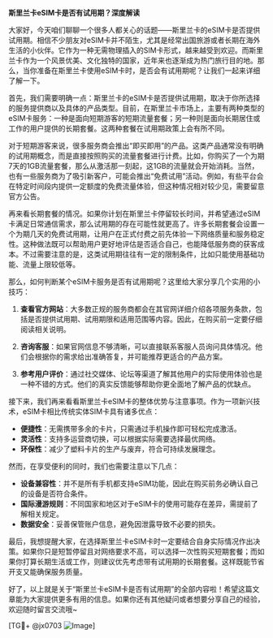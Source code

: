 **斯里兰卡eSIM卡是否有试用期？深度解读**

大家好，今天咱们聊聊一个很多人都关心的话题——斯里兰卡的eSIM卡是否提供试用期。相信不少朋友对eSIM卡并不陌生，尤其是经常出国旅游或者长期在海外生活的小伙伴。它作为一种无需物理插入的SIM卡形式，越来越受到欢迎。而斯里兰卡作为一个风景优美、文化独特的国家，近年来也逐渐成为热门旅行目的地。那么，当你准备在斯里兰卡使用eSIM卡时，是否会有试用期呢？让我们一起来详细了解一下。

首先，我们需要明确一点：斯里兰卡的eSIM卡是否提供试用期，取决于你所选择的服务提供商以及具体的产品类型。目前，在斯里兰卡市场上，主要有两种类型的eSIM卡服务：一种是面向短期游客的短期流量套餐；另一种则是面向长期居住或工作的用户提供的长期套餐。这两种套餐在试用期政策上会有所不同。

对于短期游客来说，很多服务商会推出“即买即用”的产品。这类产品通常没有明确的试用期概念，而是直接按照购买的流量套餐进行计费。比如，你购买了一个为期7天的1GB流量套餐，那么从激活那一刻起，这1GB的流量就会开始消耗。当然，也有一些服务商为了吸引新客户，可能会推出“免费试用”活动。例如，有些平台会在特定时间段内提供一定额度的免费流量体验，但这种情况相对较少见，需要留意官方公告。

再来看长期套餐的情况。如果你计划在斯里兰卡停留较长时间，并希望通过eSIM卡满足日常通信需求，那么试用期的存在可能性就更高了。许多长期套餐会设置一个为期几天的免费试用期，让用户在正式付费之前先体验一下网络质量和服务稳定性。这种做法既可以帮助用户更好地评估是否适合自己，也能降低服务商的获客成本。不过需要注意的是，这类试用期往往有一定的限制条件，比如只能使用基础功能、流量上限较低等。

那么，如何判断某个eSIM卡服务是否有试用期呢？这里给大家分享几个实用的小技巧：

1. **查看官方网站**：大多数正规的服务商都会在其官网详细介绍各项服务条款，包括是否提供试用期、试用期限和适用范围等内容。因此，在购买前一定要仔细阅读相关说明。

2. **咨询客服**：如果官网信息不够清晰，可以直接联系客服人员询问具体情况。他们会根据你的需求给出准确答复，并可能推荐更适合的产品方案。

3. **参考用户评价**：通过社交媒体、论坛等渠道了解其他用户的实际使用体验也是一种不错的方式。他们的真实反馈能够帮助你更全面地了解产品的优缺点。

接下来，我们再来看看斯里兰卡eSIM卡的整体优势与注意事项。作为一项新兴技术，eSIM卡相比传统实体SIM卡具有诸多优点：

- **便捷性**：无需携带多余的卡片，只需通过手机操作即可轻松完成激活。
- **灵活性**：支持多运营商切换，可以根据实际需要选择最优网络。
- **环保性**：减少了塑料卡片的生产与废弃，符合可持续发展理念。

然而，在享受便利的同时，我们也需要注意以下几点：

- **设备兼容性**：并不是所有手机都支持eSIM功能，因此在购买前务必确认自己的设备是否符合条件。
- **国际漫游规则**：不同国家和地区对于eSIM卡的使用可能存在差异，需提前了解相关规定。
- **数据安全**：妥善保管账户信息，避免因泄露导致不必要的损失。

最后，我想提醒大家，在选择斯里兰卡eSIM卡时一定要结合自身实际情况作出决策。如果你只是短暂停留且对网络要求不高，可以选择一次性购买短期套餐；而如果你打算长期生活或工作，则建议优先考虑带有试用期的长期套餐。这样既能节省开支又能确保服务质量。

好了，以上就是关于“斯里兰卡eSIM卡是否有试用期”的全部内容啦！希望这篇文章能为大家提供更多有用的信息。如果你还有其他疑问或者想要分享自己的经验，欢迎随时留言交流哦~

[TG💪+ @jx0703 ![Image](https://github.com/user-attachments/assets/dbca1d08-cadb-493c-b0ec-ad6f7a83f270)]